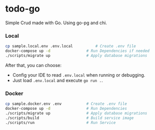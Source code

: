# todo-go
Simple Crud made with Go. Using go-pg and chi.



### Local

```sh
cp sample.local.env .env.local          # Create .env file
docker-compose up -d      	        # Run Dependencies if needed
./scripts/migrate up      	        # Apply database migrations
```

After that, you can choose:
* Config your IDE to read `.env.local` when running or debugging.
* Just load `.env.local` and execute `go run .`.

### Docker

```sh
cp sample.docker.env .env       	# Create .env file
docker-compose up -d      	        # Run Dependencies
./scripts/migrate up      	        # Apply database migrations
./scripts/build      		        # Build service image
./scripts/run       		        # Run Service
```